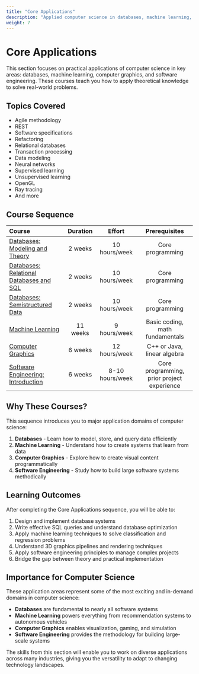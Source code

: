 ```yaml
---
title: "Core Applications"
description: "Applied computer science in databases, machine learning, and graphics"
weight: 7
---
```


# Core Applications

This section focuses on practical applications of computer science in key areas: databases, machine learning, computer graphics, and software engineering. These courses teach you how to apply theoretical knowledge to solve real-world problems.

## Topics Covered

- Agile methodology
- REST
- Software specifications
- Refactoring
- Relational databases
- Transaction processing
- Data modeling
- Neural networks
- Supervised learning
- Unsupervised learning
- OpenGL
- Ray tracing
- And more

## Course Sequence

| Course | Duration | Effort | Prerequisites |
| :--- | :---: | :---: | :---: |
| [Databases: Modeling and Theory](https://www.edx.org/course/modeling-and-theory) | 2 weeks | 10 hours/week | Core programming |
| [Databases: Relational Databases and SQL](https://www.edx.org/course/databases-5-sql) | 2 weeks | 10 hours/week | Core programming |
| [Databases: Semistructured Data](https://www.edx.org/course/semistructured-data) | 2 weeks | 10 hours/week | Core programming |
| [Machine Learning](https://www.coursera.org/specializations/machine-learning-introduction) | 11 weeks | 9 hours/week | Basic coding, math fundamentals |
| [Computer Graphics](https://www.edx.org/course/computer-graphics-2) | 6 weeks | 12 hours/week | C++ or Java, linear algebra |
| [Software Engineering: Introduction](https://www.edx.org/learn/software-engineering/university-of-british-columbia-software-engineering-introduction) | 6 weeks | 8-10 hours/week | Core programming, prior project experience |

## Why These Courses?

This sequence introduces you to major application domains of computer science:

1. **Databases** - Learn how to model, store, and query data efficiently
2. **Machine Learning** - Understand how to create systems that learn from data
3. **Computer Graphics** - Explore how to create visual content programmatically
4. **Software Engineering** - Study how to build large software systems methodically

## Learning Outcomes

After completing the Core Applications sequence, you will be able to:

1. Design and implement database systems
2. Write effective SQL queries and understand database optimization
3. Apply machine learning techniques to solve classification and regression problems
4. Understand 3D graphics pipelines and rendering techniques
5. Apply software engineering principles to manage complex projects
6. Bridge the gap between theory and practical implementation

## Importance for Computer Science

These application areas represent some of the most exciting and in-demand domains in computer science:

- **Databases** are fundamental to nearly all software systems
- **Machine Learning** powers everything from recommendation systems to autonomous vehicles
- **Computer Graphics** enables visualization, gaming, and simulation
- **Software Engineering** provides the methodology for building large-scale systems

The skills from this section will enable you to work on diverse applications across many industries, giving you the versatility to adapt to changing technology landscapes. 